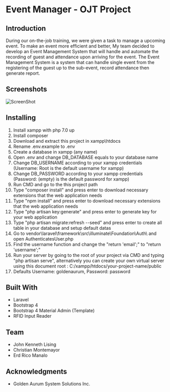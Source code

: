 # Event Manager - OJT Project

## Introduction
During our on-the-job training, we were given a task to manage a upcoming event. To make an event more efficient and better, My team decided to develop an Event Management System that will handle and automate the recording of guest and attendance upon arriving for the event. The Event Management System is a system that can handle single event
from the registering of the guest up to the sub-event, record attendance then generate report.

## Screenshots
![ScreenShot](https://photos.app.goo.gl/RFhafGr7OZDSwxoA3)


## Installing
1) Install xampp with php 7.0 up
2) Install composer
3) Download and extract this project in xampp\htdocs
4) Rename .env.example to .env
5) Create a database in xampp (any name)
6) Open .env and change DB_DATABASE equals to your database name
7) Change DB_USERNAME according to your xampp credentials (Username: Root is the default username for xampp)
8) Change DB_PASSWORD according to your xampp credentials (Password: (empty) is the default password for xampp)
9) Run CMD and go to the this project path
10) Type "composer install" and press enter to download necessary extensions that the web application needs
11) Type "npm install" and press enter to download necessary extensions that the web application needs
12) Type "php artisan key:generate" and press enter to generate key for your web application
13) Type "php artisan migrate:refresh --seed" and press enter to create all table in your database and setup default datas
14) Go to vendor\laravel\framework\src\illuminate\Foundation\Auth\ and open AuthenticatesUser.php
15) Find the username function and change the "return 'email';" to "return 'username';"
16) Run your server by going to the root of your project via CMD and typing "php artisan serve", alternatively you can create your own virtual server using this document root : C:/xampp/htdocs/your-project-name/public
17) Defaults Username: goldenaurum, Password: password

## Built With
* Laravel
* Bootstrap 4
* Bootstrap 4 Material Admin (Template) 
* RFID Input Reader

## Team
* John Kenneth Lising 
* Christian Montemayor
* Erd Rico Manalo

## Acknowledgments
* Golden Aurum System Solutions Inc.


